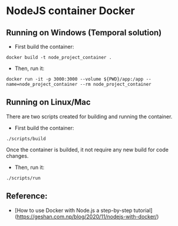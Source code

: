 # NodeJS container Docker

## Running on Windows (Temporal solution) ##
- First build the container:
```
docker build -t node_project_container .
```
- Then, run it:
```
docker run -it -p 3000:3000 --volume ${PWD}/app:/app --name=node_project_container --rm node_project_container
```

## Running on Linux/Mac
There are two scripts created for building and running the container. 
- First build the container:
```
./scripts/build
```
Once the container is builded, it not require any new build for code changes.
- Then, run it:
```
./scripts/run
```

## Reference:
- [How to use Docker with Node.js a step-by-step tutorial] (https://geshan.com.np/blog/2020/11/nodejs-with-docker/)
